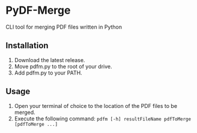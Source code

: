 # PyDF-Merge
CLI tool for merging PDF files written in Python

## Installation
1. Download the latest release.
2. Move pdfm.py to the root of your drive.
3. Add pdfm.py to your PATH.

## Usage
1. Open your terminal of choice to the location of the PDF files to be merged.
2. Execute the following command:
  ```pdfm [-h] resultFileName pdfToMerge [pdfToMerge ...]```
